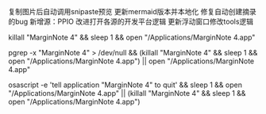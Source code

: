 
复制图片后自动调用snipaste预览
更新mermaid版本并本地化
修复自动创建摘录的bug
新增源：PPIO
改进打开各源的开发平台逻辑
更新浮动窗口修改tools逻辑

killall "MarginNote 4" && sleep 1 && open "/Applications/MarginNote 4.app"

pgrep -x "MarginNote 4" > /dev/null && (killall "MarginNote 4" && sleep 1 && open "/Applications/MarginNote 4.app") || open "/Applications/MarginNote 4.app"

osascript -e 'tell application "MarginNote 4" to quit' && sleep 1 && open "/Applications/MarginNote 4.app" || (killall "MarginNote 4" && sleep 1 && open "/Applications/MarginNote 4.app")
